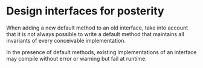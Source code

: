 # Design interfaces for posterity

When adding a new default method to an old interface, take into account that it is not always possible to write a default method that maintains all invariants of every conceivable implementation. 

In the presence of default methods, existing implementations of an interface may compile without error or warning but fail at runtime. 